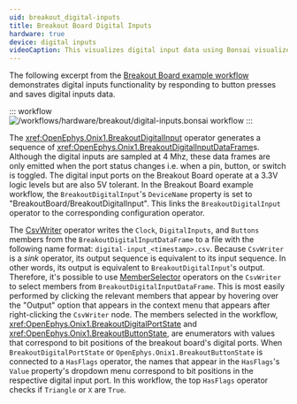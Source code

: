 ```yaml
---
uid: breakout_digital-inputs
title: Breakout Board Digital Inputs
hardware: true
device: digital inputs
videoCaption: This visualizes digital input data using Bonsai visualizers. The "Buttons" window shows which buttons are being pressed. The "HasFlags" window shows whether or not certain button are being pressed (in the case of the breakout board example workflow, "Triangle" or "X"). These visualizers correspond to actual button presses which are demonstrated by the bottom-right breakout board inset.
---
```


The following excerpt from the [Breakout Board example workflow](xref:breakout_workflow) demonstrates digital inputs functionality by responding to button presses and saves digital inputs data.

::: workflow
![/workflows/hardware/breakout/digital-inputs.bonsai workflow](../../../workflows/hardware/breakout/digital-inputs.bonsai)
:::

The <xref:OpenEphys.Onix1.BreakoutDigitalInput> operator generates a sequence of <xref:OpenEphys.Onix1.BreakoutDigitalInputDataFrame>s. Although the digital inputs are sampled at 4 Mhz, these data frames are only emitted when the port status changes i.e. when a pin, button, or switch is toggled. The digital input ports on the Breakout Board operate at a 3.3V logic levels but are also 5V tolerant. In the Breakout Board example workflow, the `BreakoutDigitalInput`'s `DeviceName` property is set to "BreakoutBoard/BreakoutDigitalInput". This links the `BreakoutDigitalInput` operator to the corresponding configuration operator. 

The [CsvWriter](https://bonsai-rx.org/docs/api/Bonsai.IO.CsvWriter.html) operator writes the `Clock`, `DigitalInputs`, and `Buttons` members from the `BreakoutDigitalInputDataFrame` to a file with the following name format: `digital-input_<timestamp>.csv`. Because `CsvWriter` is a _sink_ operator, its output sequence is equivalent to its input sequence. In other words, its output is equivalent to `BreakoutDigitalInput`'s output. Therefore, it's possible to use [MemberSelector](https://bonsai-rx.org/docs/api/Bonsai.Expressions.MemberSelectorBuilder.html) operators on the `CsvWriter` to select members from `BreakoutDigitalInputDataFrame`. This is most easily performed by clicking the relevant members that appear by hovering over the "Output" option that appears in the context menu that appears after right-clicking the `CsvWriter` node. The members selected in the workflow, <xref:OpenEphys.Onix1.BreakoutDigitalPortState> and <xref:OpenEphys.Onix1.BreakoutButtonState>, are enumerators with values that correspond to bit positions of the breakout board's digital ports. When `BreakoutDigitalPortState` or `OpenEphys.Onix1.BreakoutButtonState` is connected to a `HasFlags` operator, the names that appear in the `HasFlags`'s `Value` property's dropdown menu correspond to bit positions in the respective digital input port. In this workflow, the top `HasFlags` operator checks if `Triangle` or `X` are `True`. 